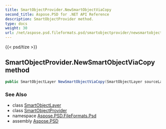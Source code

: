 ```yaml
---
title: SmartObjectProvider.NewSmartObjectViaCopy
second_title: Aspose.PSD for .NET API Reference
description: SmartObjectProvider method. 
type: docs
weight: 30
url: /net/aspose.psd.fileformats.psd/smartobjectprovider/newsmartobjectviacopy/
---
```

{{< psd/tize >}}
## SmartObjectProvider.NewSmartObjectViaCopy method

```csharp
public SmartObjectLayer NewSmartObjectViaCopy(SmartObjectLayer sourceLayer)
```

### See Also

* class [SmartObjectLayer](../../../aspose.psd.fileformats.psd.layers.smartobjects/smartobjectlayer/)
* class [SmartObjectProvider](../)
* namespace [Aspose.PSD.FileFormats.Psd](../../smartobjectprovider/)
* assembly [Aspose.PSD](../../../)


